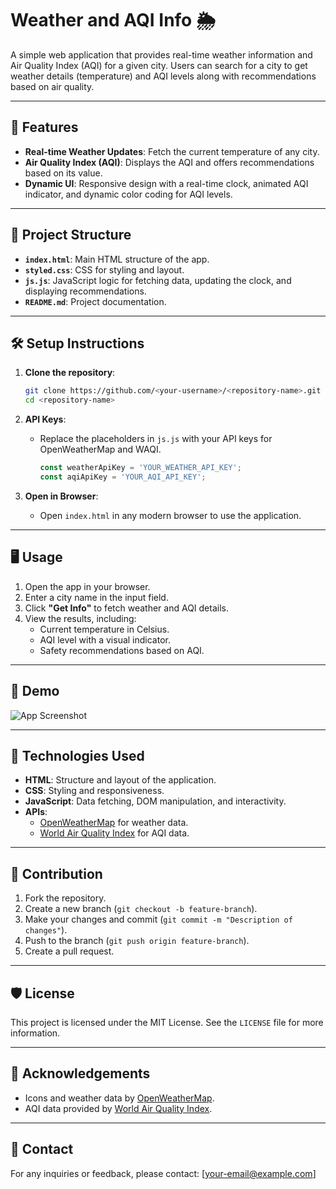 
# Weather and AQI Info 🌦️

A simple web application that provides real-time weather information and Air Quality Index (AQI) for a given city. Users can search for a city to get weather details (temperature) and AQI levels along with recommendations based on air quality.

---

## 🚀 Features

- **Real-time Weather Updates**: Fetch the current temperature of any city.
- **Air Quality Index (AQI)**: Displays the AQI and offers recommendations based on its value.
- **Dynamic UI**: Responsive design with a real-time clock, animated AQI indicator, and dynamic color coding for AQI levels.

---

## 📂 Project Structure

- **`index.html`**: Main HTML structure of the app.
- **`styled.css`**: CSS for styling and layout.
- **`js.js`**: JavaScript logic for fetching data, updating the clock, and displaying recommendations.
- **`README.md`**: Project documentation.

---

## 🛠️ Setup Instructions

1. **Clone the repository**:
   ```bash
   git clone https://github.com/<your-username>/<repository-name>.git
   cd <repository-name>
   ```

2. **API Keys**:
   - Replace the placeholders in `js.js` with your API keys for OpenWeatherMap and WAQI.
     ```javascript
     const weatherApiKey = 'YOUR_WEATHER_API_KEY';
     const aqiApiKey = 'YOUR_AQI_API_KEY';
     ```

3. **Open in Browser**:
   - Open `index.html` in any modern browser to use the application.

---

## 🖥️ Usage

1. Open the app in your browser.
2. Enter a city name in the input field.
3. Click **"Get Info"** to fetch weather and AQI details.
4. View the results, including:
   - Current temperature in Celsius.
   - AQI level with a visual indicator.
   - Safety recommendations based on AQI.

---

## 🎨 Demo

![App Screenshot](demo-image-url)

---

## 🔧 Technologies Used

- **HTML**: Structure and layout of the application.
- **CSS**: Styling and responsiveness.
- **JavaScript**: Data fetching, DOM manipulation, and interactivity.
- **APIs**:
  - [OpenWeatherMap](https://openweathermap.org/) for weather data.
  - [World Air Quality Index](https://waqi.info/) for AQI data.

---

## 🤝 Contribution

1. Fork the repository.
2. Create a new branch (`git checkout -b feature-branch`).
3. Make your changes and commit (`git commit -m "Description of changes"`).
4. Push to the branch (`git push origin feature-branch`).
5. Create a pull request.

---

## 🛡️ License

This project is licensed under the MIT License. See the `LICENSE` file for more information.

---

## 🌟 Acknowledgements

- Icons and weather data by [OpenWeatherMap](https://openweathermap.org/).
- AQI data provided by [World Air Quality Index](https://waqi.info/).

---

## 📧 Contact

For any inquiries or feedback, please contact: [your-email@example.com]
